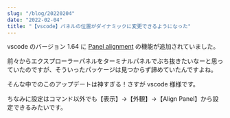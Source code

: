 ```yaml
---
slug: "/blog/20220204"
date: "2022-02-04"
title: "【vscode】パネルの位置がダイナミックに変更できるようになった"
---
```


vscode のバージョン 1.64 に [Panel alignment](https://code.visualstudio.com/updates/v1_64#_panel-alignment) の機能が追加されていました。

前々からエクスプローラーパネルをターミナルパネルでぶち抜きたいなーと思っていたのですが、そういったパッケージは見つからず諦めていたんですよね。

そんな中でのこのアップデートは神すぎる！さすが vscode 様様です。

ちなみに設定はコマンド以外でも【表示】→【外観】→【Align Panel】から設定できるみたいです。
